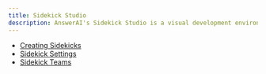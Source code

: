 ```yaml
---
title: Sidekick Studio
description: AnswerAI's Sidekick Studio is a visual development environment for building generative AI applications.
---
```


* [Creating Sidekicks](nodes/README.md)
* [Sidekick Settings](sidekick-settings/README.md)
* [Sidekick Teams](sidekick-teams/README.md)
